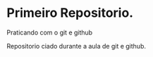 # Primeiro Repositorio.
Praticando com o git e github

Repositorio ciado durante a aula de git e github.
